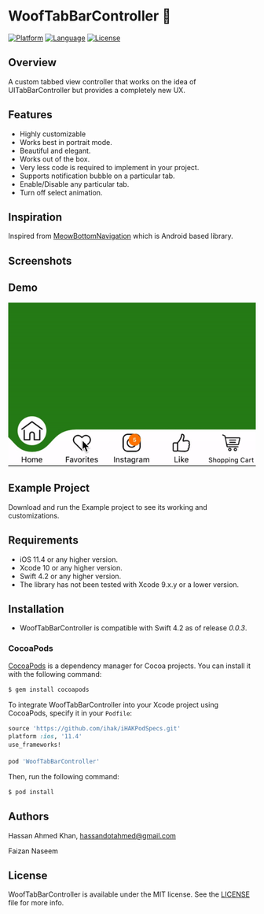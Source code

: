 # WoofTabBarController 🐶

[![Platform](http://img.shields.io/badge/platform-iOS-blue.svg?style=flat)](https://developer.apple.com/iphone/index.action)
[![Language](http://img.shields.io/badge/language-Swift-brightgreen.svg?style=flat)](https://developer.apple.com/swift)
[![License](http://img.shields.io/badge/license-MIT-lightgrey.svg?style=flat)](http://mit-license.org)

## Overview
A custom tabbed view controller that works on the idea of UITabBarController but provides a completely new UX.

## Features

- Highly customizable
- Works best in portrait mode.
- Beautiful and elegant.
- Works out of the box. 
- Very less code is required to implement in your project.
- Supports notification bubble on a particular tab.
- Enable/Disable any particular tab.
- Turn off select animation.

## Inspiration

Inspired from [MeowBottomNavigation](https://github.com/shetmobile/MeowBottomNavigation) which is Android based library.

## Screenshots

## Demo
![](https://github.com/ihak/WoofTabBarController/blob/master/resources/WoofTabBarController_demo.gif)

## Example Project

Download and run the Example project to see its working and customizations.

## Requirements

- iOS 11.4 or any higher version.
- Xcode 10 or any higher version.
- Swift 4.2 or any higher version.
- The library has not been tested with Xcode 9.x.y or a lower version.

## Installation

- WoofTabBarController is compatible with Swift 4.2 as of release *0.0.3*. 

### CocoaPods

[CocoaPods](http://cocoapods.org) is a dependency manager for Cocoa projects. You can install it with the following command:

```bash
$ gem install cocoapods
```

To integrate WoofTabBarController into your Xcode project using CocoaPods, specify it in your `Podfile`:

```ruby
source 'https://github.com/ihak/iHAKPodSpecs.git'
platform :ios, '11.4'
use_frameworks!

pod 'WoofTabBarController'
```

Then, run the following command:

```bash
$ pod install
```

## Authors

Hassan Ahmed Khan, hassandotahmed@gmail.com

Faizan Naseem

## License

WoofTabBarController is available under the MIT license. See the [LICENSE](/LICENSE) file for more info.


